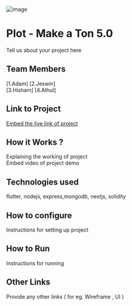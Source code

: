 ![image](https://user-images.githubusercontent.com/92361680/197824476-464d420d-26a6-4df5-aef3-99214fac1388.png)


# Plot - Make a Ton 5.0
Tell us about your project here

## Team Members
[1.Adam]
[2.Jeswin]   
[3.Hisham] 
[4.Athul]  

## Link to Project
[Embed the live link of project](live_link)

## How it Works ?
Explaining the working of project  
Embed video of project demo

## Technologies used
flutter, nodejs, express,mongodb, nextjs, solidity

## How to configure
Instructions for setting up project

## How to Run
Instructions for running

## Other Links
Provide any other links ( for eg. Wireframe , UI )
